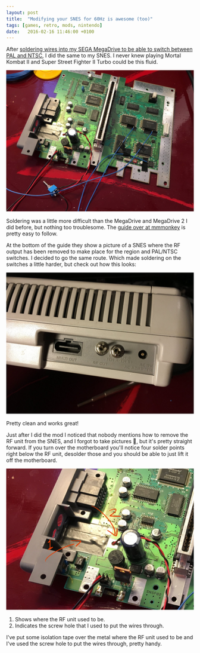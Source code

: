 ```yaml
---
layout: post
title:  "Modifying your SNES for 60Hz is awesome (too)"
tags: [games, retro, mods, nintendo]
date:   2016-02-16 11:46:00 +0100
---
```


After [soldering wires into my SEGA MegaDrive to be able to switch between PAL and NTSC](/knows/modifying-your-pal-megadrive-is-the-best), I did the same to my SNES. I never knew playing Mortal Kombat II and Super Street Fighter II Turbo could be this fluid.

![Wires soldered to my SNES' motherboard](/assets/blog/IMG_2027-resized.jpg)

Soldering was a little more difficult than the MegaDrive and MegaDrive 2 I did before, but nothing too troublesome. The [guide over at mmmonkey](http://www.mmmonkey.co.uk/snes-5060hz-switch-with-lockout-switch/) is pretty easy to follow.

At the bottom of the guide they show a picture of a SNES where the RF output has been removed to make place for the region and PAL/NTSC switches. I decided to go the same route. Which made soldering on the switches a little harder, but check out how this looks:

![Switches installed in place of the RF output](/assets/blog/IMG_2028-resized.jpg)

Pretty clean and works great!

Just after I did the mod I noticed that nobody mentions how to remove the RF unit from the SNES, and I forgot to take pictures 🙈, but it's pretty straight forward. If you turn over the motherboard you'll notice four solder points right below the RF unit, desolder those and you should be able to just lift it off the motherboard.

![1) Shows where the RF unit used to be. 2) Indicates the screw hole that you can use to put the wires through.](/assets/blog/IMG_2027-remove-rf.jpg)

1. Shows where the RF unit used to be.
2. Indicates the screw hole that I used to put the wires through.

I've put some isolation tape over the metal where the RF unit used to be and I've used the screw hole to put the wires through, pretty handy.
